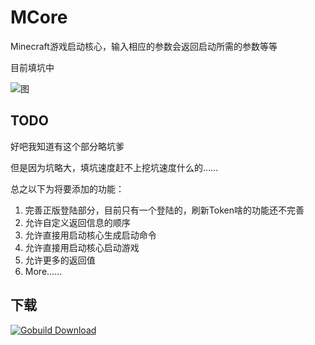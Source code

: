 MCore
=====

Minecraft游戏启动核心，输入相应的参数会返回启动所需的参数等等

目前填坑中

![图](http://img3.tuchuang.org/uploads/2014/06/DeepinScreenshot20140621160133.png)

TODO
----

好吧我知道有这个部分略坑爹

但是因为坑略大，填坑速度赶不上挖坑速度什么的……

总之以下为将要添加的功能：

  1. 完善正版登陆部分，目前只有一个登陆的，刷新Token啥的功能还不完善
  2. 允许自定义返回信息的顺序
  3. 允许直接用启动核心生成启动命令
  4. 允许直接用启动核心启动游戏
  5. 允许更多的返回值
  6. More……

下载
----

[![Gobuild Download](http://beta.gobuild.io/badge/github.com/beego/bee/download.png)](http://beta.gobuild.io/github.com/beego/bee)
